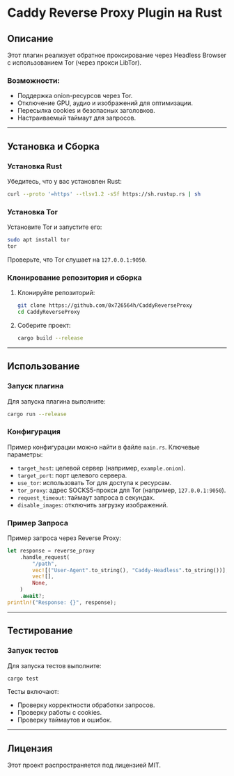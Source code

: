 # Caddy Reverse Proxy Plugin на Rust

## Описание

Этот плагин реализует обратное проксирование через Headless Browser с использованием Tor (через прокси LibTor).

### Возможности:
- Поддержка onion-ресурсов через Tor.
- Отключение GPU, аудио и изображений для оптимизации.
- Пересылка cookies и безопасных заголовков.
- Настраиваемый таймаут для запросов.

---

## Установка и Сборка

### Установка Rust
Убедитесь, что у вас установлен Rust:
```bash
curl --proto '=https' --tlsv1.2 -sSf https://sh.rustup.rs | sh
```

### Установка Tor
Установите Tor и запустите его:
```bash
sudo apt install tor
tor
```
Проверьте, что Tor слушает на `127.0.0.1:9050`.

### Клонирование репозитория и сборка
1. Клонируйте репозиторий:
   ```bash
   git clone https://github.com/0x726564h/CaddyReverseProxy
   cd CaddyReverseProxy
   ```

2. Соберите проект:
   ```bash
   cargo build --release
   ```

---

## Использование

### Запуск плагина
Для запуска плагина выполните:
```bash
cargo run --release
```

### Конфигурация
Пример конфигурации можно найти в файле `main.rs`. Ключевые параметры:
- `target_host`: целевой сервер (например, `example.onion`).
- `target_port`: порт целевого сервера.
- `use_tor`: использовать Tor для доступа к ресурсам.
- `tor_proxy`: адрес SOCKS5-прокси для Tor (например, `127.0.0.1:9050`).
- `request_timeout`: таймаут запроса в секундах.
- `disable_images`: отключить загрузку изображений.

### Пример Запроса
Пример запроса через Reverse Proxy:
```rust
let response = reverse_proxy
    .handle_request(
        "/path",
        vec![("User-Agent".to_string(), "Caddy-Headless".to_string())],
        vec![],
        None,
    )
    .await?;
println!("Response: {}", response);
```

---

## Тестирование

### Запуск тестов
Для запуска тестов выполните:
```bash
cargo test
```

Тесты включают:
- Проверку корректности обработки запросов.
- Проверку работы с cookies.
- Проверку таймаутов и ошибок.

---

## Лицензия

Этот проект распространяется под лицензией MIT.
